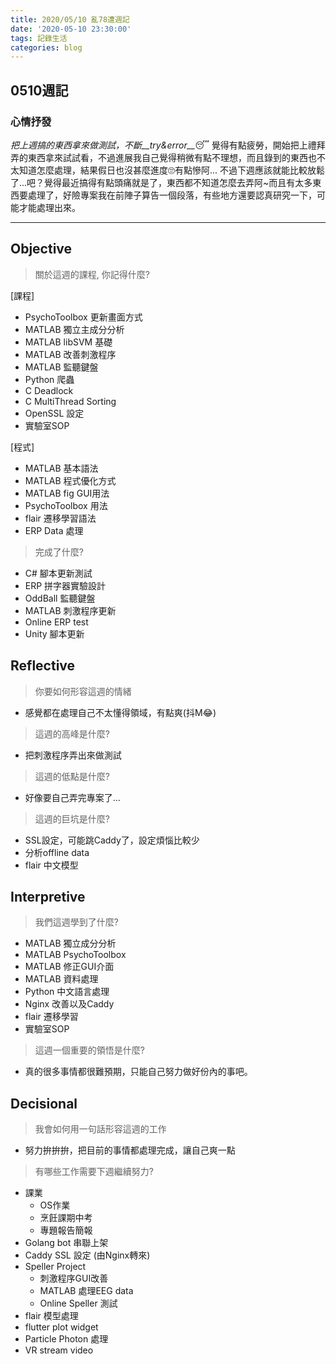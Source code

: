 ```yaml
---
title: 2020/05/10 亂78遭週記
date: '2020-05-10 23:30:00'
tags: 記錄生活
categories: blog
---
```

## **0510週記**

### 心情抒發
*把上週搞的東西拿來做測試，不斷__try&error__*😴
覺得有點疲勞，開始把上禮拜弄的東西拿來試試看，不過進展我自己覺得稍微有點不理想，而且錄到的東西也不太知道怎麼處理，結果假日也沒甚麼進度🙄有點慘阿...
不過下週應該就能比較放鬆了...吧？覺得最近搞得有點頭痛就是了，東西都不知道怎麼去弄阿~而且有太多東西要處理了，好險專案我在前陣子算告一個段落，有些地方還要認真研究一下，可能才能處理出來。

---
<!-- more -->
## **Objective**

> 關於這週的課程, 你記得什麼?

[課程]
- PsychoToolbox 更新畫面方式
- MATLAB 獨立主成分分析
- MATLAB libSVM 基礎
- MATLAB 改善刺激程序
- MATLAB 監聽鍵盤
- Python 爬蟲
- C Deadlock
- C MultiThread Sorting
- OpenSSL 設定
- 實驗室SOP

[程式]
- MATLAB 基本語法
- MATLAB 程式優化方式
- MATLAB fig GUI用法
- PsychoToolbox 用法
- flair 遷移學習語法
- ERP Data 處理

> 完成了什麼?

- C# 腳本更新測試
- ERP 拼字器實驗設計
- OddBall 監聽鍵盤
- MATLAB 刺激程序更新
- Online ERP test
- Unity 腳本更新


## **Reflective**

> 你要如何形容這週的情緒

* 感覺都在處理自己不太懂得領域，有點爽(抖M😂)

> 這週的高峰是什麼?

* 把刺激程序弄出來做測試

> 這週的低點是什麼?

* 好像要自己弄完專案了...

> 這週的巨坑是什麼?

* SSL設定，可能跳Caddy了，設定煩惱比較少
* 分析offline data
* flair 中文模型

## **Interpretive**

> 我們這週學到了什麼?

- MATLAB 獨立成分分析
- MATLAB PsychoToolbox
- MATLAB 修正GUI介面
- MATLAB 資料處理
- Python 中文語言處理
- Nginx 改善以及Caddy
- flair 遷移學習
- 實驗室SOP

> 這週一個重要的領悟是什麼?

* 真的很多事情都很難預期，只能自己努力做好份內的事吧。

## **Decisional**

> 我會如何用一句話形容這週的工作

* 努力拚拚拚，把目前的事情都處理完成，讓自己爽一點

> 有哪些工作需要下週繼續努力?

- 課業
    - OS作業
    - 烹飪課期中考
    - 專題報告簡報
- Golang bot 串聯上架
- Caddy SSL 設定 (由Nginx轉來)
- Speller Project
    - 刺激程序GUI改善
    - MATLAB 處理EEG data
    - Online Speller 測試
- flair 模型處理
- flutter plot widget
- Particle Photon 處理
- VR stream video

